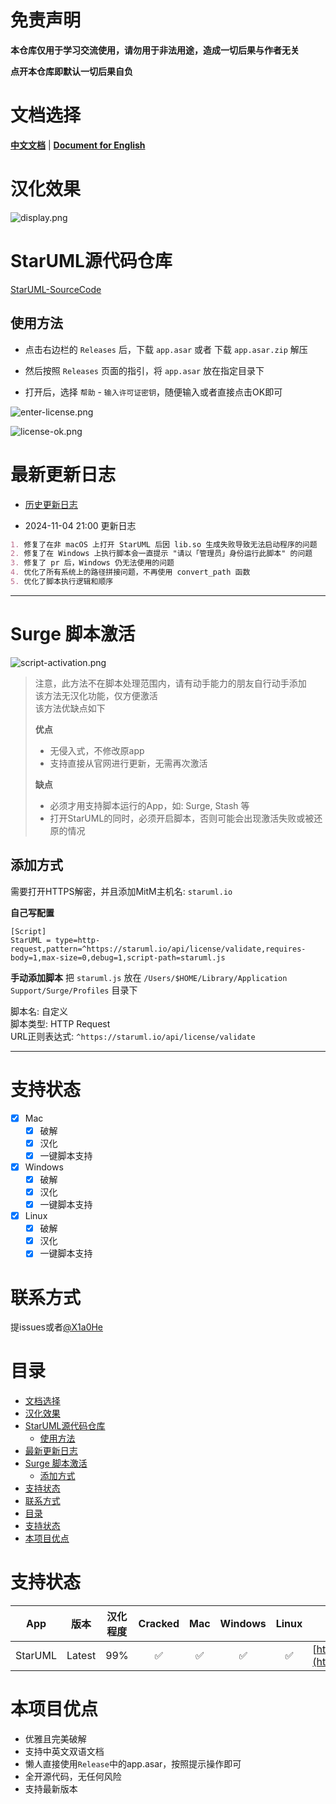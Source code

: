 # 免责声明

**本仓库仅用于学习交流使用，请勿用于非法用途，造成一切后果与作者无关**

**点开本仓库即默认一切后果自负**

# 文档选择

[**中文文档**](cn/readme-cn.md) | [**Document for English**](en/readme-en.md)

# 汉化效果

![display.png](images/display.png)

# StarUML源代码仓库

[StarUML-SourceCode](https://github.com/X1a0He/StarUML-SourceCode)

## 使用方法

* 点击右边栏的 `Releases` 后，下载 `app.asar` 或者 下载 `app.asar.zip` 解压

* 然后按照 `Releases` 页面的指引，将 `app.asar` 放在指定目录下

* 打开后，选择 `帮助` - `输入许可证密钥`，随便输入或者直接点击OK即可

![enter-license.png](images/enter-license.png)

![license-ok.png](images/license-ok.png)

# 最新更新日志

- [历史更新日志](Update-log.md)

- 2024-11-04 21:00 更新日志

```markdown
1. 修复了在非 macOS 上打开 StarUML 后因 lib.so 生成失败导致无法启动程序的问题
2. 修复了在 Windows 上执行脚本会一直提示 "请以「管理员」身份运行此脚本" 的问题
3. 修复了 pr 后，Windows 仍无法使用的问题
4. 优化了所有系统上的路径拼接问题，不再使用 convert_path 函数
5. 优化了脚本执行逻辑和顺序
```

----

# Surge 脚本激活

![script-activation.png](images/script-activation.png)

> 注意，此方法不在脚本处理范围内，请有动手能力的朋友自行动手添加\
> 该方法无汉化功能，仅方便激活\
> 该方法优缺点如下
>
> **优点**
> - 无侵入式，不修改原app
> - 支持直接从官网进行更新，无需再次激活
>
> **缺点**
> - 必须才用支持脚本运行的App，如: Surge, Stash 等
> - 打开StarUML的同时，必须开启脚本，否则可能会出现激活失败或被还原的情况

## 添加方式

需要打开HTTPS解密，并且添加MitM主机名: `staruml.io`

**自己写配置**

```config
[Script]
StarUML = type=http-request,pattern=^https://staruml.io/api/license/validate,requires-body=1,max-size=0,debug=1,script-path=staruml.js
```

**手动添加脚本**
把 `staruml.js` 放在 `/Users/$HOME/Library/Application Support/Surge/Profiles` 目录下

脚本名: 自定义 \
脚本类型: HTTP Request \
URL正则表达式: `^https://staruml.io/api/license/validate`

----

# 支持状态

- [x] Mac
    - [x] 破解
    - [x] 汉化
    - [x] 一键脚本支持
- [x] Windows
    - [x] 破解
    - [x] 汉化
    - [x] 一键脚本支持
- [x] Linux
    - [x] 破解
    - [x] 汉化
    - [x] 一键脚本支持

# 联系方式

提issues或者[@X1a0He](https://t.me/X1a0He)

# 目录

<!-- TOC -->

* [文档选择](#文档选择)
* [汉化效果](#汉化效果)
* [StarUML源代码仓库](#staruml源代码仓库)
    * [使用方法](#使用方法)
* [最新更新日志](#最新更新日志)
* [Surge 脚本激活](#surge-脚本激活)
    * [添加方式](#添加方式)
* [支持状态](#支持状态)
* [联系方式](#联系方式)
* [目录](#目录)
* [支持状态](#支持状态-1)
* [本项目优点](#本项目优点)

<!-- TOC -->

# 支持状态

|   App   |   版本   | 汉化程度 | Cracked | Mac | Windows | Linux |                    下载地址                    |
|:-------:|:------:|:----:|:-------:|:---:|:-------:|:-----:|:------------------------------------------:|
| StarUML | Latest | 99%  |    ✅    |  ✅  |    ✅    |   ✅   | [https://staruml.io/](https://staruml.io/) |

# 本项目优点

- 优雅且完美破解
- 支持中英文双语文档
- 懒人直接使用`Release`中的app.asar，按照提示操作即可
- 全开源代码，无任何风险
- 支持最新版本
